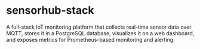 # sensorhub-stack
A full-stack IoT monitoring platform that collects real-time sensor data over MQTT, stores it in a PostgreSQL database, visualizes it on a web dashboard, and exposes metrics for Prometheus-based monitoring and alerting.
